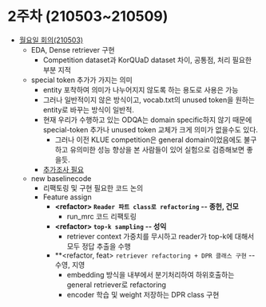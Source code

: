 # 2주차 (210503~210509)

* [월요일 회의(210503)](https://github.com/VumBleBot/Group-Activity/tree/main/peer-sessions/Week2/210503.md)
    - EDA, Dense retriever 구현
        - Competition dataset과 KorQUaD dataset 차이, 공통점, 처리 필요한 부분 지적
    - special token 추가가 가지는 의미
        - entity 포착하여 의미가 나누어지지 않도록 하는 용도로 사용은 가능
        - 그러나 일반적이지 않은 방식이고, vocab.txt의 unused token을 원하는 entity로 바꾸는 방식이 일반적.
        - 현재 우리가 수행하고 있는 ODQA는 domain specific하지 않기 때문에 special-token 추가나 unused token 교체가 크게 의미가 없을수도 있다.
            - 그러나 이전 KLUE competition은 general domain이었음에도 불구하고 유의미한 성능 향상을 본 사람들이 있어 실험으로 검증해보면 좋을듯.
        - [추가조사 필요](http://boostcamp.stages.ai/competitions/4/discussion/post/199)
    - new baselinecode 
        - 리팩토링 및 구현 필요한 코드 논의
        - Feature assign
            - **\<refactor\> `Reader 파트 class로 refactoring` -- 종헌, 건모**
                - run_mrc 코드 리팩토링
            - **\<refactor\> `top-k sampling` -- 성익**
                - retriever context 가중치를 무시하고 reader가 top-k에 대해서 모두 정답 추출을 수행
            - **\<refactor, feat\> `retriever refactoring + DPR 클래스 구현` -- 수영, 지영
                - embedding 방식을 내부에서 분기처리하여 하위호출하는 general retriever로 refactoring
                - encoder 학습 및 weight 저장하는 DPR class 구현
